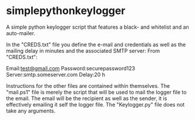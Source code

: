 # simplepythonkeylogger
A simple python keylogger script that features a black- and whitelist and an auto-mailer.

In the "CREDS.txt" file you define the e-mail and credentials as well as the mailing delay in minutes and the associated SMTP server:
From "CREDS.txt":

Email:test@gmail.com
Password:securepassword123
Server:smtp.someserver.com
Delay:20
h


Instructions for the other files are contained within themselves.
The "mail.ps1" file is merely the script that will be used to mail the logger file to the email.
The email will be the recipient as well as the sender, it is effectively emailing it self the logger file.
The "Keylogger.py" file does not take any arguments.

